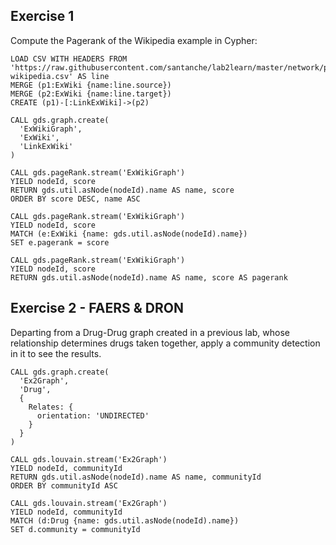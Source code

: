 ## Exercise 1

Compute the Pagerank of the Wikipedia example in Cypher:

~~~cypher
LOAD CSV WITH HEADERS FROM 'https://raw.githubusercontent.com/santanche/lab2learn/master/network/pagerank/pagerank-wikipedia.csv' AS line
MERGE (p1:ExWiki {name:line.source})
MERGE (p2:ExWiki {name:line.target})
CREATE (p1)-[:LinkExWiki]->(p2)
~~~

~~~cypher
CALL gds.graph.create(
  'ExWikiGraph',
  'ExWiki',
  'LinkExWiki'
)
~~~

~~~cypher
CALL gds.pageRank.stream('ExWikiGraph')
YIELD nodeId, score
RETURN gds.util.asNode(nodeId).name AS name, score
ORDER BY score DESC, name ASC
~~~

~~~cypher
CALL gds.pageRank.stream('ExWikiGraph')
YIELD nodeId, score
MATCH (e:ExWiki {name: gds.util.asNode(nodeId).name})
SET e.pagerank = score
~~~

~~~cypher
CALL gds.pageRank.stream('ExWikiGraph')
YIELD nodeId, score
RETURN gds.util.asNode(nodeId).name AS name, score AS pagerank
~~~

## Exercise 2 - FAERS & DRON

Departing from a Drug-Drug graph created in a previous lab, whose relationship determines drugs taken together, apply a community detection in it to see the results.

~~~cypher
CALL gds.graph.create(
  'Ex2Graph',
  'Drug',
  {
    Relates: {
      orientation: 'UNDIRECTED'
    }
  }
)
~~~

~~~cypher
CALL gds.louvain.stream('Ex2Graph')
YIELD nodeId, communityId
RETURN gds.util.asNode(nodeId).name AS name, communityId
ORDER BY communityId ASC
~~~

~~~cypher
CALL gds.louvain.stream('Ex2Graph')
YIELD nodeId, communityId
MATCH (d:Drug {name: gds.util.asNode(nodeId).name})
SET d.community = communityId
~~~